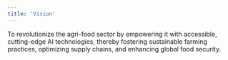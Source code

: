 ```yaml
---
title: 'Vision'
---
```


To revolutionize the agri-food sector by empowering it with accessible, cutting-edge AI
technologies, thereby fostering sustainable farming practices, optimizing supply chains, and
enhancing global food security.